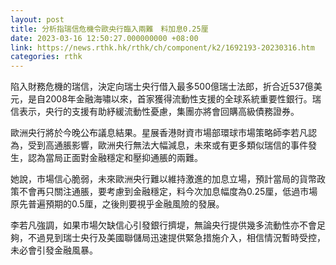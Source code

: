 ```yaml
---
layout: post
title: 分析指瑞信危機令歐央行臨入兩難　料加息0.25厘
date: 2023-03-16 12:50:27.000000000 +08:00
link: https://news.rthk.hk/rthk/ch/component/k2/1692193-20230316.htm
categories: rthk
---
```


陷入財務危機的瑞信，決定向瑞士央行借入最多500億瑞士法郎，折合近537億美元，是自2008年金融海嘯以來，首家獲得流動性支援的全球系統重要性銀行。瑞信表示，央行的支援有助紓緩流動性憂慮，集團亦將會回購高級債務證券。

歐洲央行將於今晚公布議息結果。星展香港財資市場部環球市場策略師李若凡認為，受到高通脹影響，歐洲央行無法大幅減息，未來或有更多類似瑞信的事件發生，認為當局正面對金融穩定和壓抑通脹的兩難。

她說，市場信心脆弱，未來歐洲央行難以維持激進的加息立場，預計當局的貨幣政策不會再只關注通脹，要考慮到金融穩定，料今次加息幅度為0.25厘，低過市場原先普遍預期的0.5厘，之後則要視乎金融風險的發展。

李若凡強調，如果市場欠缺信心引發銀行擠堤，無論央行提供幾多流動性亦不會足夠，不過見到瑞士央行及美國聯儲局迅速提供緊急措施介入，相信情況暫時受控，未必會引發金融風暴。
